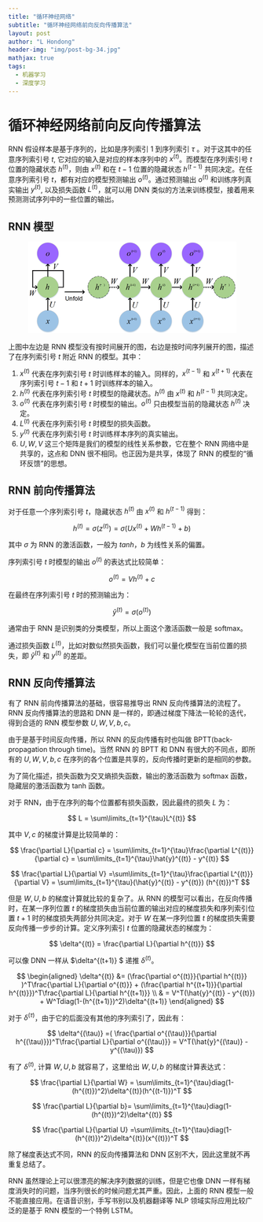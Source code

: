 ```yaml
---
title: "循环神经网络"
subtitle: "循环神经网络前向反向传播算法"
layout: post
author: "L Hondong"
header-img: "img/post-bg-34.jpg"
mathjax: true
tags:
  - 机器学习
  - 深度学习
---
```


# 循环神经网络前向反向传播算法

RNN 假设样本是基于序列的，比如是序列索引 1 到序列索引 $\tau$ 。对于这其中的任意序列索引号 $t$, 它对应的输入是对应的样本序列中的 $x^{(t)}$。而模型在序列索引号 $t$ 位置的隐藏状态 $h^{(t)}$，则由 $x^{(t)}$ 和在 $t-1$ 位置的隐藏状态 $h^{(t-1)}$ 共同决定。在任意序列索引号 $t$，都有对应的模型预测输出 $o^{(t)}$。通过预测输出 $o^{(t)}$ 和训练序列真实输出 $y^{(t)}$, 以及损失函数 $L^{(t)}$，就可以用 DNN 类似的方法来训练模型，接着用来预测测试序列中的一些位置的输出。

## RNN 模型

<div align=center><img src="/assets/RNN前向反向传播算法-2022-01-29-17-59-46.png" alt="RNN前向反向传播算法-2022-01-29-17-59-46" style="zoom:50%;" /></div>

上图中左边是 RNN 模型没有按时间展开的图，右边是按时间序列展开的图，描述了在序列索引号 $t$ 附近 RNN 的模型。其中：

1. $x^{(t)}$ 代表在序列索引号 $t$ 时训练样本的输入。同样的，$x^{(t-1)}$ 和 $x^{(t+1)}$ 代表在序列索引号 $t-1$ 和 $t+1$ 时训练样本的输入。
2. $h^{(t)}$ 代表在序列索引号 $t$ 时模型的隐藏状态。$h^{(t)}$ 由 $x^{(t)}$ 和 $h^{(t-1)}$ 共同决定。
3. $o^{(t)}$ 代表在序列索引号 $t$ 时模型的输出。$o^{(t)}$ 只由模型当前的隐藏状态 $h^{(t)}$ 决定。
4. $L^{(t)}$ 代表在序列索引号 $t$ 时模型的损失函数。
5. $y^{(t)}$ 代表在序列索引号 $t$ 时训练样本序列的真实输出。
6. $U,W,V$ 这三个矩阵是我们的模型的线性关系参数，它在整个 RNN 网络中是共享的，这点和 DNN 很不相同。也正因为是共享，体现了 RNN 的模型的“循环反馈”的思想。

## RNN 前向传播算法

对于任意一个序列索引号 $t$，隐藏状态 $h^{(t)}$ 由 $x^{(t)}$ 和 $h^{(t-1)}$ 得到：

$$
h^{(t)} = \sigma(z^{(t)}) = \sigma(Ux^{(t)} + Wh^{(t-1)} +b )
$$

其中 $\sigma$ 为 RNN 的激活函数，一般为 $tanh$，$b$ 为线性关系的偏置。

序列索引号 $t$ 时模型的输出 $o^{(t)}$ 的表达式比较简单：

$$
o^{(t)} = Vh^{(t)} +c
$$

在最终在序列索引号 $t$ 时的预测输出为：

$$
\hat{y}^{(t)} = \sigma(o^{(t)})
$$

通常由于 RNN 是识别类的分类模型，所以上面这个激活函数一般是 softmax。

通过损失函数 $L^{(t)}$，比如对数似然损失函数，我们可以量化模型在当前位置的损失，即 $\hat{y}^{(t)}$ 和 $y^{(t)}$ 的差距。

## RNN 反向传播算法

有了 RNN 前向传播算法的基础，很容易推导出 RNN 反向传播算法的流程了。RNN 反向传播算法的思路和 DNN 是一样的，即通过梯度下降法一轮轮的迭代，得到合适的 RNN 模型参数 $U,W,V,b,c$。

由于是基于时间反向传播，所以 RNN 的反向传播有时也叫做 BPTT(back-propagation through time)。当然 RNN 的 BPTT 和 DNN 有很大的不同点，即所有的 $U,W,V,b,c$ 在序列的各个位置是共享的，反向传播时更新的是相同的参数。

为了简化描述，损失函数为交叉熵损失函数，输出的激活函数为 softmax 函数，隐藏层的激活函数为 tanh 函数。

对于 RNN，由于在序列的每个位置都有损失函数，因此最终的损失 $L$ 为：

$$
L = \sum\limits_{t=1}^{\tau}L^{(t)}
$$

其中 $V,c$ 的梯度计算是比较简单的：

$$
\frac{\partial L}{\partial c} = \sum\limits_{t=1}^{\tau}\frac{\partial L^{(t)}}{\partial c} = \sum\limits_{t=1}^{\tau}\hat{y}^{(t)} - y^{(t)}
$$

$$
\frac{\partial L}{\partial V} =\sum\limits_{t=1}^{\tau}\frac{\partial L^{(t)}}{\partial V} = \sum\limits_{t=1}^{\tau}(\hat{y}^{(t)} - y^{(t)}) (h^{(t)})^T
$$

但是 $W,U,b$ 的梯度计算就比较的复杂了。从 RNN 的模型可以看出，在反向传播时，在某一序列位置 $t$ 的梯度损失由当前位置的输出对应的梯度损失和序列索引位置 $t+1$ 时的梯度损失两部分共同决定。对于 $W$ 在某一序列位置 $t$ 的梯度损失需要反向传播一步步的计算。定义序列索引 $t$ 位置的隐藏状态的梯度为：

$$
\delta^{(t)} = \frac{\partial L}{\partial h^{(t)}}
$$

可以像 DNN 一样从 $\delta^{(t+1)} $ 递推 $\delta^{(t)}$。

$$
\begin{aligned} \delta^{(t)} &= (\frac{\partial o^{(t)}}{\partial h^{(t)}} )^T\frac{\partial L}{\partial o^{(t)}} + (\frac{\partial h^{(t+1)}}{\partial h^{(t)}})^T\frac{\partial L}{\partial h^{(t+1)}} \\ & = V^T(\hat{y}^{(t)} - y^{(t)}) + W^Tdiag(1-(h^{(t+1)})^2)\delta^{(t+1)} 
\end{aligned}
$$

对于 $\delta^{(\tau)}$，由于它的后面没有其他的序列索引了，因此有：

$$
\delta^{(\tau)} =( \frac{\partial o^{(\tau)}}{\partial h^{(\tau)}})^T\frac{\partial L}{\partial o^{(\tau)}} = V^T(\hat{y}^{(\tau)} - y^{(\tau)})
$$

有了 $\delta^{(t)}$, 计算 $W,U,b$ 就容易了，这里给出 $W,U,b$ 的梯度计算表达式：

$$
\frac{\partial L}{\partial W} = \sum\limits_{t=1}^{\tau}diag(1-(h^{(t)})^2)\delta^{(t)}(h^{(t-1)})^T
$$

$$
\frac{\partial L}{\partial b}= \sum\limits_{t=1}^{\tau}diag(1-(h^{(t)})^2)\delta^{(t)}
$$

$$
\frac{\partial L}{\partial U} =\sum\limits_{t=1}^{\tau}diag(1-(h^{(t)})^2)\delta^{(t)}(x^{(t)})^T
$$

除了梯度表达式不同，RNN 的反向传播算法和 DNN 区别不大，因此这里就不再重复总结了。

RNN 虽然理论上可以很漂亮的解决序列数据的训练，但是它也像 DNN 一样有梯度消失时的问题，当序列很长的时候问题尤其严重。因此，上面的 RNN 模型一般不能直接应用。在语音识别，手写书别以及机器翻译等 NLP 领域实际应用比较广泛的是基于 RNN 模型的一个特例 LSTM。